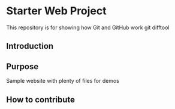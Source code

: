 # Starter Web Project

This repository is for showing how Git and GitHub work
git difftool
## Introduction

## Purpose

Sample website with plenty of files for demos

## How to contribute